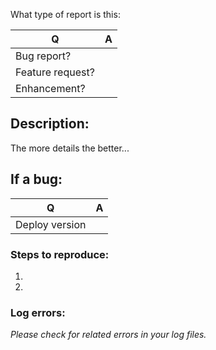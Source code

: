 What type of report is this:

| Q  | A
| ---| ---
| Bug report? | 
| Feature request? | 
| Enhancement? | 

## Description:
The more details the better...

## If a bug:

| Q   | A
| --- | ---
| Deploy version | 

### Steps to reproduce:
1. 
2. 
 
### Log errors: 

_Please check for related errors in your log files._ 
